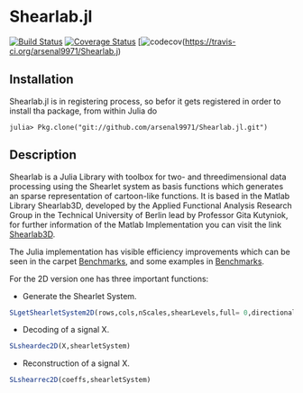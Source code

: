 # Shearlab.jl #

[![Build Status](https://travis-ci.org/arsenal9971/Shearlab.jl.svg?branch=master)](https://travis-ci.org/arsenal9971/Shearlab.jl)
[![Coverage Status](https://coveralls.io/repos/arsenal9971/Shearlab.jl/badge.svg?branch=master&service=github)](https://travis-ci.org/arsenal9971/Shearlab.jl?branch=master)
[![codecov](https://codecov.io/gh/arsenal9971/Shearlab.jl/branch/master/graph/badge.svg)(https://travis-ci.org/arsenal9971/Shearlab.j)

## Installation
Shearlab.jl is in registering process, so befor it gets registered in order to install tha package, from within Julia do 

    julia> Pkg.clone("git://github.com/arsenal9971/Shearlab.jl.git")

## Description 
Shearlab is a Julia Library with toolbox for two- and threedimensional data processing using the Shearlet system as basis functions which generates an sparse representation of cartoon-like functions. It is based in the Matlab Library Shearlab3D, developed by the Applied Functional Analysis Research Group in the Technical University of Berlin lead by Professor Gita Kutyniok, for further information of the Matlab Implementation you can visit the link [Shearlab3D](http://www3.math.tu-berlin.de/numerik/www.shearlab.org/).

The Julia implementation has visible efficiency improvements which can be seen in the carpet [Benchmarks](https://github.com/arsenal9971/Shearlab.jl/tree/master/benchmarks), and some examples in [Benchmarks](https://github.com/arsenal9971/Shearlab.jl/tree/master/benchmarks).

For the 2D version one has three important functions:

- Generate the Shearlet System.
```julia
SLgetShearletSystem2D(rows,cols,nScales,shearLevels,full= 0,directionalFilter, quadratureMirrorFilter) 
```

- Decoding of a signal X.
```julia
SLsheardec2D(X,shearletSystem) 
```

- Reconstruction of a signal X.
```julia
SLshearrec2D(coeffs,shearletSystem) 
```
